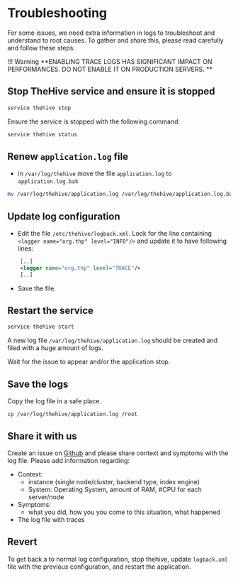 # Troubleshooting 

For some issues, we need extra information in logs to troubleshoot and understand to root causes. To gather and share this, please read carefully and follow these steps.  

!!! Warning 
    **ENABLING TRACE LOGS HAS SIGNIFICANT IMPACT ON PERFORMANCES. DO NOT ENABLE IT ON PRODUCTION SERVERS. **


## Stop TheHive service and ensure it is stopped 

```bash
service thehive stop
```

Ensure the service is stopped with the following command: 

```bash
service thehive status
```



## Renew `application.log` file

- in `/var/log/thehive` move the file `application.log` to `application.log.bak`

```bash
mv /var/log/thehive/application.log /var/log/thehive/application.log.bak
```

## Update log configuration 

- Edit the file `/etc/thehive/logback.xml`. Look for the line containing `<logger name="org.thp" level="INFO"/>` and update it to have following lines:


```xml
    [..]
    <logger name="org.thp" level="TRACE"/>
    [..]
```

- Save the file.

## Restart the service

```bash
service thehive start
```

A new log file `/var/log/thehive/application.log` should be created and filed with a huge amount of logs. 

Wait for the issue to appear and/or the application stop.

## Save the logs

Copy the log file in a safe place. 

```
cp /var/log/thehive/application.log /root
```

## Share it with us

Create an issue on [Github](https://github.com/TheHive-Project/TheHive/issues/new?assignees=&labels=bug%2C+TheHive4&template=thehive4_bug_report.md&title=%5BBug%5D) and please share context and symptoms with the log file. Please add information regarding:

- Context:  
  - instance (single node/cluster, backend type, index engine)
  - System: Operating System, amount of RAM, #CPU for each server/node
- Symptoms: 
  - what you did, how you you come to this situation,  what happened
- The log file with traces


## Revert

To get back a to normal log configuration, stop thehive, update `logback.xml` file with the previous configuration, and restart the application.
